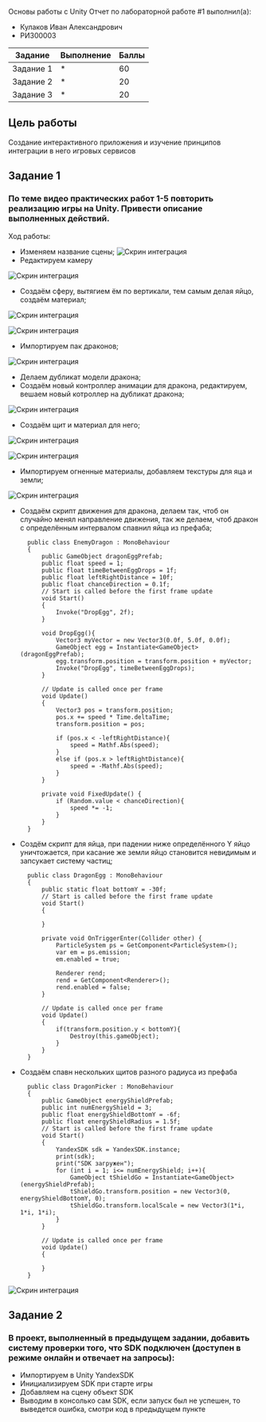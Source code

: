 Основы работы с Unity
Отчет по лабораторной работе #1 выполнил(а):
- Кулаков Иван Александрович
- РИ300003

| Задание | Выполнение | Баллы |
| ------ | ------ | ------ |
| Задание 1 | * |   60 |
| Задание 2 | * |   20 |
| Задание 3 | * |   20 |

## Цель работы
Cоздание интерактивного приложения и изучение принципов интеграции в него игровых сервисов
## Задание 1
### По теме видео практических работ 1-5 повторить реализацию игры на Unity. Привести описание выполненных действий.
Ход работы:
- Изменяем название сцены;
![Скрин интеграция](https://github.com/Snoubort/Game-Sevases-Lab2/blob/main/%D0%A1%D0%BA%D1%80%D0%B8%D0%BD%D1%88%D0%BE%D1%82%D1%8B%20%D0%9B%D0%B0%D0%B1%D0%BE%D1%80%D0%B0%D1%82%D0%BE%D1%80%D0%BD%D0%B0%D1%8F%202/SceneFolder.PNG?raw=true "Интеграция")
- Редактируем камеру

![Скрин интеграция](https://github.com/Snoubort/Game-Sevases-Lab2/blob/main/%D0%A1%D0%BA%D1%80%D0%B8%D0%BD%D1%88%D0%BE%D1%82%D1%8B%20%D0%9B%D0%B0%D0%B1%D0%BE%D1%80%D0%B0%D1%82%D0%BE%D1%80%D0%BD%D0%B0%D1%8F%202/Camera.PNG?raw=true "Интеграция")
- Создаём сферу, вытягием ём по вертикали, тем самым делая яйцо, создаём материал;

![Скрин интеграция](https://github.com/Snoubort/Game-Sevases-Lab2/blob/main/%D0%A1%D0%BA%D1%80%D0%B8%D0%BD%D1%88%D0%BE%D1%82%D1%8B%20%D0%9B%D0%B0%D0%B1%D0%BE%D1%80%D0%B0%D1%82%D0%BE%D1%80%D0%BD%D0%B0%D1%8F%202/EggAndEggMaterial.PNG?raw=true "Интеграция")

![Скрин интеграция](https://github.com/Snoubort/Game-Sevases-Lab2/blob/main/%D0%A1%D0%BA%D1%80%D0%B8%D0%BD%D1%88%D0%BE%D1%82%D1%8B%20%D0%9B%D0%B0%D0%B1%D0%BE%D1%80%D0%B0%D1%82%D0%BE%D1%80%D0%BD%D0%B0%D1%8F%202/SimpleEggMat.PNG?raw=true "Интеграция")
- Импортируем пак драконов;

![Скрин интеграция](https://github.com/Snoubort/Game-Sevases-Lab2/blob/main/%D0%A1%D0%BA%D1%80%D0%B8%D0%BD%D1%88%D0%BE%D1%82%D1%8B%20%D0%9B%D0%B0%D0%B1%D0%BE%D1%80%D0%B0%D1%82%D0%BE%D1%80%D0%BD%D0%B0%D1%8F%202/ImportedDragons.PNG?raw=true "Интеграция")
- Делаем дубликат модели дракона;
- Создаём новый контроллер анимации для дракона, редактируем, вешаем новый котроллер на дубликат дракона;

![Скрин интеграция](https://github.com/Snoubort/Game-Sevases-Lab2/blob/main/%D0%A1%D0%BA%D1%80%D0%B8%D0%BD%D1%88%D0%BE%D1%82%D1%8B%20%D0%9B%D0%B0%D0%B1%D0%BE%D1%80%D0%B0%D1%82%D0%BE%D1%80%D0%BD%D0%B0%D1%8F%202/Animation.PNG?raw=true "Интеграция")
- Создаём щит и материал для него;

![Скрин интеграция](https://github.com/Snoubort/Game-Sevases-Lab2/blob/main/%D0%A1%D0%BA%D1%80%D0%B8%D0%BD%D1%88%D0%BE%D1%82%D1%8B%20%D0%9B%D0%B0%D0%B1%D0%BE%D1%80%D0%B0%D1%82%D0%BE%D1%80%D0%BD%D0%B0%D1%8F%202/ShieldMat.PNG?raw=true "Интеграция")

![Скрин интеграция](https://github.com/Snoubort/Game-Sevases-Lab2/blob/main/%D0%A1%D0%BA%D1%80%D0%B8%D0%BD%D1%88%D0%BE%D1%82%D1%8B%20%D0%9B%D0%B0%D0%B1%D0%BE%D1%80%D0%B0%D1%82%D0%BE%D1%80%D0%BD%D0%B0%D1%8F%202/ShieldPrefab.PNG?raw=true "Интеграция")

- Импортируем огненные материалы, добавляем текстуры для яца и земли;

![Скрин интеграция](https://github.com/Snoubort/Game-Sevases-Lab2/blob/main/%D0%A1%D0%BA%D1%80%D0%B8%D0%BD%D1%88%D0%BE%D1%82%D1%8B%20%D0%9B%D0%B0%D0%B1%D0%BE%D1%80%D0%B0%D1%82%D0%BE%D1%80%D0%BD%D0%B0%D1%8F%202/ImportedParticles.PNG?raw=true "Интеграция")

- Создаём скрипт движения для дракона, делаем так, чтоб он случайно менял направление движения, так же делаем, чтоб дракон с определённым интервалом спавнил яйца из префаба;


        public class EnemyDragon : MonoBehaviour
        {
            public GameObject dragonEggPrefab;
            public float speed = 1;
            public float timeBetweenEggDrops = 1f;
            public float leftRightDistance = 10f;
            public float chanceDirection = 0.1f;
            // Start is called before the first frame update
            void Start()
            {
                Invoke("DropEgg", 2f);
            }

            void DropEgg(){
                Vector3 myVector = new Vector3(0.0f, 5.0f, 0.0f);
                GameObject egg = Instantiate<GameObject>(dragonEggPrefab);
                egg.transform.position = transform.position + myVector;
                Invoke("DropEgg", timeBetweenEggDrops);
            }

            // Update is called once per frame
            void Update()
            {
                Vector3 pos = transform.position;
                pos.x += speed * Time.deltaTime;
                transform.position = pos;

                if (pos.x < -leftRightDistance){
                    speed = Mathf.Abs(speed);
                }
                else if (pos.x > leftRightDistance){
                    speed = -Mathf.Abs(speed);
                }
            }

            private void FixedUpdate() {
                if (Random.value < chanceDirection){
                    speed *= -1;
                }
            }
        }
        

- Создём скрипт для яйца, при падении ниже определённого Y яйцо уничтожается, при касание же земли яйцо становится невидимым и запсукает систему частиц;


        public class DragonEgg : MonoBehaviour
        {
            public static float bottomY = -30f;
            // Start is called before the first frame update
            void Start()
            {

            }

            private void OnTriggerEnter(Collider other) {
                ParticleSystem ps = GetComponent<ParticleSystem>();
                var em = ps.emission;
                em.enabled = true;

                Renderer rend;
                rend = GetComponent<Renderer>();
                rend.enabled = false;
            }

            // Update is called once per frame
            void Update()
            {
                if(transform.position.y < bottomY){
                    Destroy(this.gameObject);
                }
            }
        }
        

- Создаём спавн нескольких щитов разного радиуса из префаба


        public class DragonPicker : MonoBehaviour
        {
            public GameObject energyShieldPrefab;
            public int numEnergyShield = 3;
            public float energyShieldBottomY = -6f;
            public float energyShieldRadius = 1.5f;
            // Start is called before the first frame update
            void Start()
            {
                YandexSDK sdk = YandexSDK.instance;
                print(sdk);
                print("SDK загружен");
                for (int i = 1; i<= numEnergyShield; i++){
                    GameObject tShieldGo = Instantiate<GameObject>(energyShieldPrefab);
                    tShieldGo.transform.position = new Vector3(0, energyShieldBottomY, 0);
                    tShieldGo.transform.localScale = new Vector3(1*i, 1*i, 1*i);
                }
            }

            // Update is called once per frame
            void Update()
            {

            }
        }

![Скрин интеграция](https://github.com/Snoubort/Game-Sevases-Lab2/blob/main/%D0%A1%D0%BA%D1%80%D0%B8%D0%BD%D1%88%D0%BE%D1%82%D1%8B%20%D0%9B%D0%B0%D0%B1%D0%BE%D1%80%D0%B0%D1%82%D0%BE%D1%80%D0%BD%D0%B0%D1%8F%202/GameWithEggDragonShield.PNG?raw=true "Интеграция")

## Задание 2
### В проект, выполненный в предыдущем задании, добавить систему проверки того, что SDK подключен (доступен в режиме онлайн и отвечает на запросы):
- Импортируем в Unity YandexSDK
- Инициализируем SDK при старте игры
- Добавляем на сцену объект SDK
- Выводим в консолько сам SDK, если запуск был не успешен, то выведется ошибка, смотри код в предыдущем пункте
        
        

